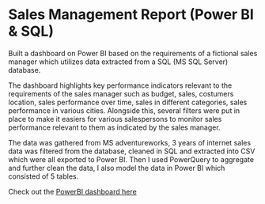 # Sales Management Report (Power BI & SQL)
Built a dashboard on Power BI based on the requirements of a fictional sales manager which utilizes data extracted from a SQL (MS SQL Server)  database. 

The dashboard highlights key performance indicators relevant to the requirements of the sales manager such as budget, sales, costumers location, sales performance over time, sales in different categories, sales performance in various cities. Alongside this, several filters were put in place to make it easiers for various salespersons to monitor sales performance relevant to them as indicated by the sales manager. 

The data was gathered from MS adventureworks, 3 years of internet sales data was filtered from the database, cleaned in SQL and extracted into CSV which were all exported to Power BI. Then  I used PowerQuery to aggregate and further clean the data, I also model the data in Power BI which consisted of 5 tables.

Check out the [PowerBI dashboard here](https://app.powerbi.com/view?r=eyJrIjoiYmMzNDczNmUtYjNiOC00ZjEzLTlkNWYtZjIwNTNlOTE4ZjA5IiwidCI6IjAyNTUwMWE2LTgzYmItNDViNS04MTJlLWU1ZmRjOTdhMjU5NyIsImMiOjN9)

